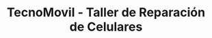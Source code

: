 ---
title: "TecnoMovil - Taller de Reparación de Celulares"
url: /pueblo-de-sibanicu/tecnomovil-taller-de-reparacion-de-celulares/
shop: teléfono móvil
---